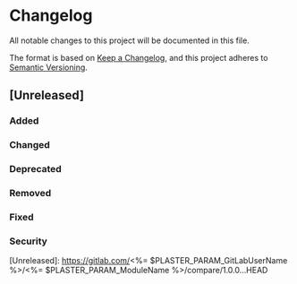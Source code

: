 # Changelog
All notable changes to this project will be documented in this file.

The format is based on [Keep a Changelog](https://keepachangelog.com/en/1.0.0/),
and this project adheres to [Semantic Versioning](https://semver.org/spec/v2.0.0.html).

## [Unreleased]
### Added

### Changed

### Deprecated

### Removed

### Fixed

### Security

[Unreleased]: https://gitlab.com/<%= $PLASTER_PARAM_GitLabUserName %>/<%= $PLASTER_PARAM_ModuleName %>/compare/1.0.0...HEAD
